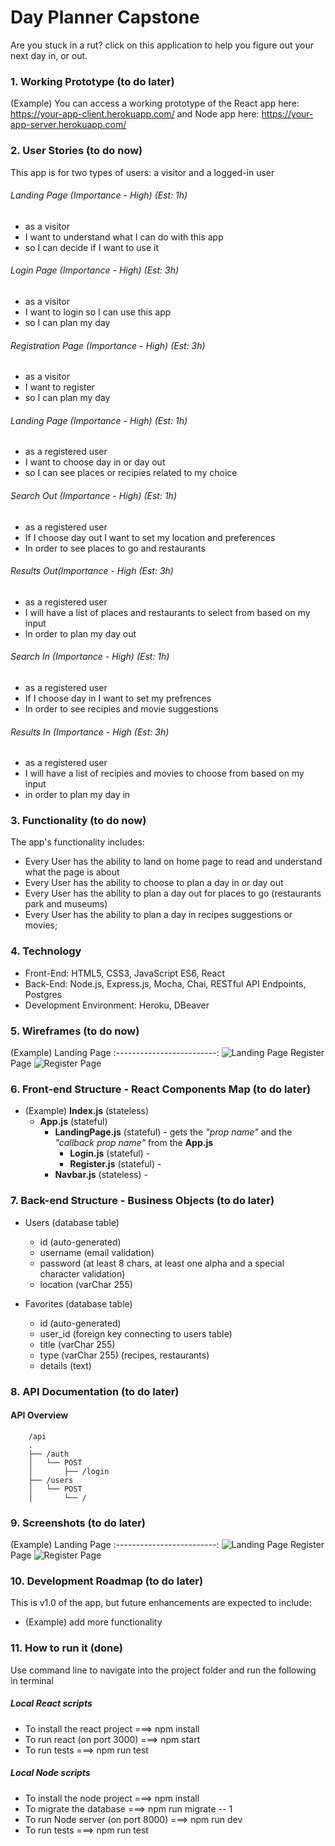 # Day Planner Capstone

Are you stuck in a rut? click on this application to help you figure out your next day in, or out.

### 1. Working Prototype (to do later)

(Example) You can access a working prototype of the React app here: https://your-app-client.herokuapp.com/ and Node app here: https://your-app-server.herokuapp.com/

### 2. User Stories (to do now)

This app is for two types of users: a visitor and a logged-in user

###### Landing Page (Importance - High) (Est: 1h)
- as a visitor
- I want to understand what I can do with this app
- so I can decide if I want to use it

###### Login Page (Importance - High) (Est: 3h)
- as a visitor
- I want to login so I can use this app
- so I can plan my day

###### Registration Page (Importance - High) (Est: 3h)
- as a visitor
- I want to register
- so I can plan my day

###### Landing Page (Importance - High) (Est: 1h)
- as a registered user
- I want to choose day in or day out
- so I can see places or recipies related to my choice

###### Search Out (Importance - High) (Est: 1h)
- as a registered user
- If I choose day out I want to set my location and preferences
- In order to see places to go and restaurants

###### Results Out(Importance - High (Est: 3h)
- as a registered user
- I will have a list of places and restaurants to select from based on my input
- In order to plan my day out

###### Search In (Importance - High) (Est: 1h)
- as a registered user
- If I choose day in I want to set my prefrences
- In order to see recipies and movie suggestions

###### Results In (Importance - High (Est: 3h)
- as a registered user
- I will have a list of recipies and movies to choose from based on my input
- in order to plan my day in

### 3. Functionality (to do now)

The app's functionality includes:

- Every User has the ability to land on home page to read and understand what the page is about
- Every User has the ability to choose to plan a day in or day out
- Every User has the ability to plan a day out for places to go (restaurants park and museums)
- Every User has the ability to plan a day in recipes suggestions or movies;

### 4. Technology
* Front-End: HTML5, CSS3, JavaScript ES6, React
* Back-End: Node.js, Express.js, Mocha, Chai, RESTful API Endpoints, Postgres
* Development Environment: Heroku, DBeaver

### 5. Wireframes (to do now)

(Example) Landing Page
:-------------------------:
![Landing Page](/github-images/wireframes/landing-page-wireframe.png)
Register Page
![Register Page](/github-images/wireframes/register-page-wireframe.png)

### 6. Front-end Structure - React Components Map (to do later)
* (Example) __Index.js__ (stateless)
    * __App.js__ (stateful)
        * __LandingPage.js__ (stateful) - gets the _"prop name"_ and the _"callback prop name"_ from the __App.js__
            * __Login.js__ (stateful) -
            * __Register.js__ (stateful) -
        * __Navbar.js__ (stateless) -



### 7. Back-end Structure - Business Objects (to do later)
* Users (database table)
    * id (auto-generated)
    * username (email validation)
    * password (at least 8 chars, at least one alpha and a special character validation)
    * location (varChar 255)

* Favorites (database table)
    * id (auto-generated)
    * user_id (foreign key connecting to users table)
    * title (varChar 255)
    * type (varChar 255) (recipes, restaurants)
    * details (text)

### 8. API Documentation (to do later)

#### API Overview

```text
    /api
    .
    ├── /auth
    │   └── POST
    │       ├── /login
    ├── /users
    │   └── POST
    │       └── /
```

### 9. Screenshots (to do later)

(Example) Landing Page
:-------------------------:
![Landing Page](/github-images/screenshots/landing-page-screenshot.png)
Register Page
![Register Page](/github-images/screenshots/register-page-screenshot.png)

### 10. Development Roadmap (to do later)

This is v1.0 of the app, but future enhancements are expected to include:

- (Example) add more functionality

### 11. How to run it (done)
Use command line to navigate into the project folder and run the following in terminal

##### Local React scripts
* To install the react project ===> npm install
* To run react (on port 3000) ===> npm start
* To run tests ===> npm run test

##### Local Node scripts
* To install the node project ===> npm install
* To migrate the database ===> npm run migrate -- 1
* To run Node server (on port 8000) ===> npm run dev
* To run tests ===> npm run test
